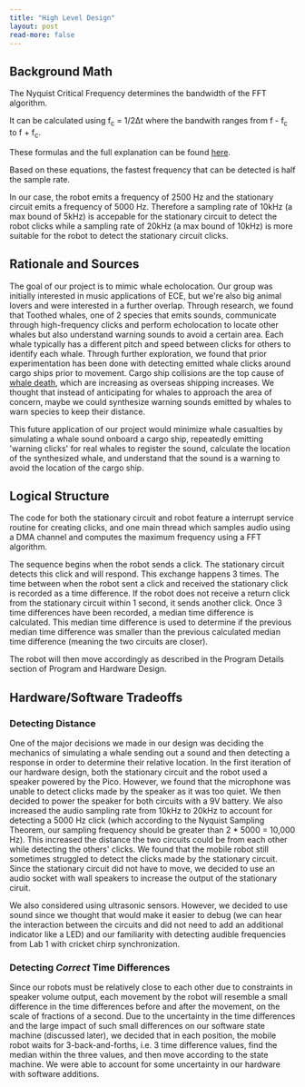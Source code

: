 ```yaml
---
title: "High Level Design"
layout: post
read-more: false
---
```


## Background Math

The Nyquist Critical Frequency determines the bandwidth of the FFT algorithm. 

It can be calculated using f<sub>c</sub> = 1/2Δt 
where the bandwith ranges from f - f<sub>c</sub> to f + f<sub>c</sub>.

These formulas and the full explanation can be found [here](https://vanhunteradams.com/FFT/FFT.html).

Based on these equations, the fastest frequency that can be detected is half the sample rate.

In our case, the robot emits a frequency of 2500 Hz and the stationary circuit emits a frequency of 5000 Hz. Therefore a sampling rate of 10kHz (a max bound of 5kHz) is accepable for the stationary circuit to detect the robot clicks while a sampling rate of 20kHz (a max bound of 10kHz) is more suitable for the robot to detect the stationary circuit clicks.

## Rationale and Sources
The goal of our project is to mimic whale echolocation. Our group was initially interested in music applications of ECE, but we're also big animal lovers and were interested in a further overlap. Through research, we found that Toothed whales, one of 2 species that emits sounds, communicate through high-frequency clicks and perform echolocation to locate other whales but also understand warning sounds to avoid a certain area. Each whale typically has a different pitch and speed between clicks for others to identify each whale. Through further exploration, we found that prior experimentation has been done with detecting emitted whale clicks around cargo ships prior to movement.
Cargo ship collisions are the top cause of [whale death](https://www.washingtonpost.com/national/health-science/whales-are-facing-a-big-deadly-threat-along-west-coast-massive-container-ships/2019/03/15/cebee6e8-3eb0-11e9-a0d3-1210e58a94cf_story.html), which are increasing as overseas shipping increases. We thought that instead of anticipating for whales to approach the area of concern, maybe we could synthesize warning sounds emitted by whales to warn species to keep their distance.

This future application of our project would minimize whale casualties by simulating a whale sound onboard a cargo ship, repeatedly emitting 'warning clicks' for real whales to register the sound, calculate the location of the synthesized whale, and understand that the sound is a warning to avoid the location of the cargo ship.

## Logical Structure

The code for both the stationary circuit and robot feature a interrupt service routine for creating clicks, and one main thread which samples audio using a DMA channel and computes the maximum frequency using a FFT algorithm. 

The sequence begins when the robot sends a click. The stationary circuit detects this click and will respond. 
This exchange happens 3 times. The time between when the robot sent a click and received the stationary click is recorded as a time difference. If the robot does not receive a return click from the stationary circuit within 1 second, it sends another click. Once 3 time differences have been recorded, a median time difference is calculated. This median time difference is used to determine if the previous median time difference was smaller than the previous calculated median time difference (meaning the two circuits are closer). 

The robot will then move accordingly as described in the Program Details section of Program and Hardware Design.

## Hardware/Software Tradeoffs

### Detecting Distance

One of the major decisions we made in our design was deciding the mechanics of simulating a whale sending out a sound and then detecting a response in order to determine their relative location. In the first iteration of our hardware design, both the stationary circuit and the robot used a speaker powered by the Pico. However, we found that the microphone was unable to detect clicks made by the speaker as it was too quiet. We then decided to power the speaker for both circuits with a 9V battery. We also increased the audio sampling rate from 10kHz to 20kHz to account for detecting a 5000 Hz click (which according to the Nyquist Sampling Theorem, our sampling frequency should be greater than 2 * 5000 = 10,000 Hz). This increased the distance the two circuits could be from each other while detecting the others' clicks. We found that the mobile robot still sometimes struggled to detect the clicks made by the stationary circuit. Since the stationary circuit did not have to move, we decided to use an audio socket with wall speakers to increase the output of the stationary ciruit.

We also considered using ultrasonic sensors. However, we decided to use sound since we thought that would make it easier to debug (we can hear the interaction between the circuits and did not need to add an additional indicator like a LED) and our familiarity with detecting audible frequencies from Lab 1 with cricket chirp synchronization.

### Detecting *Correct* Time Differences
Since our robots must be relatively close to each other due to constraints in speaker volume output, each movement by the robot will resemble a small difference in the time differences before and after the movement, on the scale of fractions of a second. Due to the uncertainty in the time differences and the large impact of such small differences on our software state machine (discussed later), we decided that in each position, the mobile robot waits for 3-back-and-forths, i.e. 3 time difference values, find the median within the three values, and then move according to the state machine. We were able to account for some uncertainty in our hardware with software additions.
